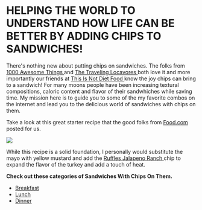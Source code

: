 <html lang="en">
<head>
  <meta charset="utf-8">

  <title>Sandwiches-With-Chips</title>
  <meta name="description" content="Sandwiches-With-Chips">
  <meta name="author" content="Mike Amaral">
  <!-- <link rel="stylesheet" href="basic.css"> -->
</head>
</body>

<h1> <strong> HELPING THE WORLD TO UNDERSTAND HOW LIFE CAN BE BETTER BY ADDING CHIPS TO SANDWICHES! </strong> </h1>
  <div>
    <p class="blue"> </p>
    <p>There's nothing new about putting chips on sandwiches. The folks from <a href="http://1000awesomethings.com/2009/04/13/789-putting-potato-chips-on-a-sandwich/"> 1000 Awesome Things </a> and <a href="https://www.thetravelinglocavores.com/turkey-and-the-wolf/"> The Traveling Locavores </a> both love it and more importantly our friends at <a href=https://www.thisisnotdietfood.com/bbq-fritos-chicken-sandwiches/"> This Is Not Diet Food </a> know the joy chips can bring to a sandwich! For many moons people have been increasing textural compositions, caloric content and flavor of their sandwhiches while saving time. My mission here is to guide you to some of the my favorite combos on the internet and lead you to the delicious world of sandwiches with chips on them. </p>
  <p> Take a look at this great starter recipe that the good folks from <a href="https://www.food.com/recipe/potato-chip-sandwich-371669"> Food.com </a> posted for us. </p>
   </div>
  <img id="my-special-image" src="https://img.sndimg.com/food/image/upload/c_thumb,q_80,w_562,h_316/v1/img/recipes/37/16/69/picEaBUhH.jpg">
  
   <p> While this recipe is a solid foundation, I personally would substitute the mayo with yellow mustard and add the <a href="https://www.ruffles.com/products/ruffles-jalape-o-ranch-flavored-potato-chips"> Ruffles Jalapeno Ranch </a> chip to expand the flavor of the turkey and add a touch of heat. <p>
  <strong> Check out these categories of Sandwiches With Chips On Them. </strong>
 <ul> 
  <li> <a href="Breakfast"> Breakfast </a> </li>
  <li> <a href="Lunch"> Lunch </a> </li>
  <li> <a href="Dinner"> Dinner </a> </li>
</ul>
 
 </body>
 
 
